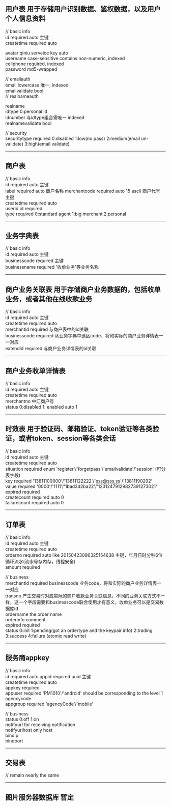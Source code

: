 ## 用户表 用于存储用户识别数据、鉴权数据，以及用户个人信息资料  
// basic info  
id required auto 主键  
createtime required auto  

avatar qiniu serveice key auto  
username case-sensitive contains non-numeric, indexed  
cellphone required, indexed  
password md5-wrapped  

// emailauth  
email lowercase 唯一, indexed  
emailvalidate bool  
// realnameauth  

realname  
idtype 0:personal id  
idnumber 与idtype组合需唯一 indexed  
realnamevalidate bool  

// security  
securitytype required 0:disabled 1:low(no pass) 2:medium(email un-validate) 3:high(email validate)  

---

## 商户表  
// basic info  
id required auto 主键  
label required auto 商户名称
merchantcode required auto 15 ascii 商户代号 主键  
createtime required auto  
userid id required  
type required 0:standard agent 1:big merchant 2:personal  

---

## 业务字典表
// basic info  
id required auto 主键  
businesscode required 主键  
businessname required '收单业务'等业务名称  

---

## 商户业务关联表 用于存储商户业务数据的，包括收单业务，或者其他在线收款业务  
// basic info  
id required auto 主键  
createtime required auto  
merchantid required 与商户表中的id关联  
businesscode required 从业务字典中选区code，将和实际的商户业务详情表一一对应  
extendid required 与商户业务详情表的id关联  

---

## 商户业务收单详情表  
// basic info  
id required auto 主键  
createtime required auto  
merchantno 中汇商户号  
status 0:disabled 1: enabled auto 1  

---

## 时效表 用于验证码、邮箱验证、token验证等各类验证，或者token、session等各类会话  
// basic info  
id required auto 主键  
createtime required auto  
situation required enum 'register'/'forgetpass'/'emailvalidate'/'session'   (可分表字段)  
key required '13811100000'/'13811122222'/'sss@sss.ss'/'13811190292'  
value required '0000'/'1111'/'1bad3d2ba22'/'12312479129827391273021'  
expired required  
createcount required auto 0  
failurecount required auto 0  

---

## 订单表  
// basic info  
id required auto 主键  
createtime required auto  
orderno required auto like 20150423096325154638 主键，年月日时分秒6位循环流水(流水号存内存，线程安全)  
amount required  

// business  
merchantid required
businesscode 业务code，将和实际的商户业务详情表一一对应  
transno 产生交易时对应实际的商户收款业务关联信息，不同的业务关联方式不一样，这一个字段需要和businesscode联合使用才有意义，收单业务可以是交易数据库id  
ordername the order name   
orderinfo comment  
expired required  
status 0:init 1:pending(got an ordertype and the keypair info) 2:trading 3:success 4:failure  (atomic read write)  

---

## 服务商appkey  
// basic info  
id required auto
appid required uuid 主键  
createtime required auto  
appkey required  
appuser required 'PM1010'/'android' should be corresponding to the level 1 agencycode  
appgroup required 'agencyCode'/'mobile'  

// business  
status 0:off 1:on  
notifyurl for receiving notification  
notifyurlhost only host  
bindip  
bindport  

---

## 交易表  
// remain nearly the same  

---

## 图片服务器数据库 暂定

  
  
  
  
  
